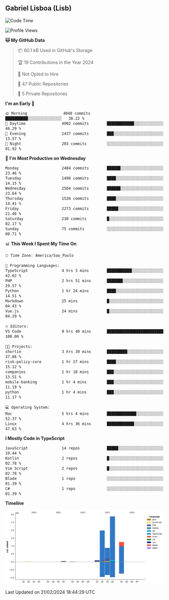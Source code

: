 ## Gabriel Lisboa (Lisb)

<!--START_SECTION:waka-->
![Code Time](http://img.shields.io/badge/Code%20Time-431%20hrs%2025%20mins-blue)

![Profile Views](http://img.shields.io/badge/Profile%20Views-17-blue)

**🐱 My GitHub Data** 

> 📦 60.1 kB Used in GitHub's Storage 
 > 
> 🏆 19 Contributions in the Year 2024
 > 
> 🚫 Not Opted to Hire
 > 
> 📜 47 Public Repositories 
 > 
> 🔑 5 Private Repositories 
 > 
**I'm an Early 🐤** 

```text
🌞 Morning                4048 commits        ██████████░░░░░░░░░░░░░░░   38.22 % 
🌆 Daytime                4902 commits        ████████████░░░░░░░░░░░░░   46.29 % 
🌃 Evening                1437 commits        ███░░░░░░░░░░░░░░░░░░░░░░   13.57 % 
🌙 Night                  203 commits         ░░░░░░░░░░░░░░░░░░░░░░░░░   01.92 % 
```
📅 **I'm Most Productive on Wednesday** 

```text
Monday                   2484 commits        ██████░░░░░░░░░░░░░░░░░░░   23.46 % 
Tuesday                  1498 commits        ████░░░░░░░░░░░░░░░░░░░░░   14.15 % 
Wednesday                2504 commits        ██████░░░░░░░░░░░░░░░░░░░   23.64 % 
Thursday                 1526 commits        ████░░░░░░░░░░░░░░░░░░░░░   14.41 % 
Friday                   2273 commits        █████░░░░░░░░░░░░░░░░░░░░   21.46 % 
Saturday                 230 commits         █░░░░░░░░░░░░░░░░░░░░░░░░   02.17 % 
Sunday                   75 commits          ░░░░░░░░░░░░░░░░░░░░░░░░░   00.71 % 
```


📊 **This Week I Spent My Time On** 

```text
🕑︎ Time Zone: America/Sao_Paulo

💬 Programming Languages: 
TypeScript               4 hrs 3 mins        ███████████░░░░░░░░░░░░░░   42.02 % 
PHP                      2 hrs 51 mins       ███████░░░░░░░░░░░░░░░░░░   29.57 % 
Python                   1 hr 24 mins        ████░░░░░░░░░░░░░░░░░░░░░   14.51 % 
Markdown                 25 mins             █░░░░░░░░░░░░░░░░░░░░░░░░   04.43 % 
Vue.js                   24 mins             █░░░░░░░░░░░░░░░░░░░░░░░░   04.29 % 

🔥 Editors: 
VS Code                  9 hrs 40 mins       █████████████████████████   100.00 % 

🐱‍💻 Projects: 
shortin                  3 hrs 39 mins       █████████░░░░░░░░░░░░░░░░   37.86 % 
risk-policy-core         1 hr 27 mins        ████░░░░░░░░░░░░░░░░░░░░░   15.12 % 
companies                1 hr 18 mins        ███░░░░░░░░░░░░░░░░░░░░░░   13.51 % 
mobile-banking           1 hr 4 mins         ███░░░░░░░░░░░░░░░░░░░░░░   11.19 % 
python                   1 hr 4 mins         ███░░░░░░░░░░░░░░░░░░░░░░   11.17 % 

💻 Operating System: 
Mac                      5 hrs 4 mins        █████████████░░░░░░░░░░░░   52.37 % 
Linux                    4 hrs 36 mins       ████████████░░░░░░░░░░░░░   47.63 % 
```

**I Mostly Code in TypeScript** 

```text
JavaScript               14 repos            █████░░░░░░░░░░░░░░░░░░░░   19.44 % 
Kotlin                   2 repos             █░░░░░░░░░░░░░░░░░░░░░░░░   02.78 % 
Vim Script               2 repos             █░░░░░░░░░░░░░░░░░░░░░░░░   02.78 % 
Blade                    1 repo              ░░░░░░░░░░░░░░░░░░░░░░░░░   01.39 % 
C#                       1 repo              ░░░░░░░░░░░░░░░░░░░░░░░░░   01.39 % 
```



**Timeline**

![Lines of Code chart](https://raw.githubusercontent.com/tenlisboa/tenlisboa/main/assets/bar_graph.png)


 Last Updated on 21/02/2024 18:44:29 UTC
<!--END_SECTION:waka-->
